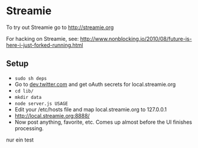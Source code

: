 # Streamie #

To try out Streamie go to <http://streamie.org>

For hacking on Streamie, see: <http://www.nonblocking.io/2010/08/future-is-here-i-just-forked-running.html>

## Setup ##

* `sudo sh deps`
* Go to [dev.twitter.com](http://dev.twitter.com/) and get oAuth secrets for local.streamie.org
* `cd lib/`
* `mkdir data`
* `node server.js USAGE`
* Edit your /etc/hosts file and map local.streamie.org to 127.0.0.1
* <http://local.streamie.org:8888/>
* Now post anything, favorite, etc. Comes up almost before the UI finishes processing.

nur ein test <df>